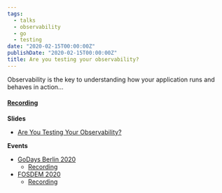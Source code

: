 ```yaml
---
tags:
  - talks
  - observability
  - go
  - testing
date: "2020-02-15T00:00:00Z"
publishDate: "2020-02-15T00:00:00Z"
title: Are you testing your observability?
---
```


Observability is the key to understanding how your application runs and behaves in action...

#### [Recording](https://youtu.be/LU6D5cNeHks)

**Slides**
* [Are You Testing Your Observability?](https://github.com/kakkoyun/are-you-testing-your-observability)

**Events**
* [GoDays Berlin 2020](https://www.godays.io/conferenceday1)
  * [Recording](https://youtu.be/LU6D5cNeHks)
* [FOSDEM 2020](https://fosdem.org/2020/schedule/event/testing_observability/)
  * [Recording](https://www.youtube.com/watch?v=-jF4nWfrY3w)